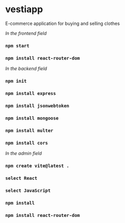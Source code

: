# vestiapp
E-commerce application for buying and selling clothes 

*In the frontend field*

### `npm start`

### `npm install react-router-dom`

*In the backend field*

### `npm init`

### `npm install express`

### `npm install jsonwebtoken`

### `npm install mongoose`

### `npm install multer`

### `npm install cors`

*In the admin field*

### `npm create vite@latest .`

### `select React`

### `select JavaScript`

### `npm install`

### `npm install react-router-dom`